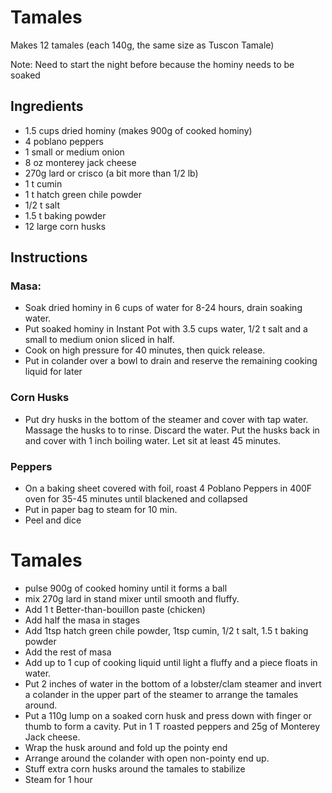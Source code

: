 # Tamales
Makes 12 tamales (each 140g, the same size as Tuscon Tamale)

Note: Need to start the night before because the hominy needs to be soaked
## Ingredients
* 1.5 cups dried hominy (makes 900g of cooked hominy)
* 4 poblano peppers
* 1 small or medium onion
* 8 oz monterey jack cheese
* 270g lard or crisco (a bit more than 1/2 lb)
* 1 t cumin
* 1 t hatch green chile powder
* 1/2 t salt
* 1.5 t baking powder
* 12 large corn husks
  
## Instructions

### Masa:
* Soak dried hominy in 6 cups of water for 8-24 hours, drain soaking water. 
* Put soaked hominy in Instant Pot with 3.5 cups water, 1/2 t salt and a small to medium onion sliced in half. 
* Cook on high pressure for 40 minutes, then quick release.
* Put in colander over a bowl to drain and reserve the remaining cooking liquid for later
### Corn Husks
* Put dry husks in the bottom of the steamer and cover with tap water.  Massage the husks to to rinse.  Discard the water.  Put the husks back in and cover with 1 inch boiling water.  Let sit at least 45 minutes.  

### Peppers
* On a baking sheet covered with foil, roast 4 Poblano Peppers in 400F oven for 35-45 minutes until blackened and collapsed
* Put in paper bag to steam for 10 min.   
* Peel and dice

# Tamales
* pulse 900g of cooked hominy until it forms a ball
* mix 270g lard in stand mixer until smooth and fluffy.
* Add 1 t Better-than-bouillon paste (chicken)
* Add half the masa in stages
* Add 1tsp hatch green chile powder, 1tsp cumin, 1/2 t salt, 1.5 t baking powder
* Add the rest of masa
* Add up to 1 cup of cooking liquid until light a fluffy and a piece floats in water.
* Put 2 inches of water in the bottom of a lobster/clam steamer and invert a colander in the upper part of the steamer to arrange the tamales around.
* Put a 110g lump on a soaked corn husk and press down with finger or thumb to form a cavity.  Put in 1 T roasted peppers and 25g of Monterey Jack cheese.
* Wrap the husk around and fold up the pointy end
* Arrange around the colander with open non-pointy end up.
* Stuff extra corn husks around the tamales to stabilize
* Steam for 1 hour
